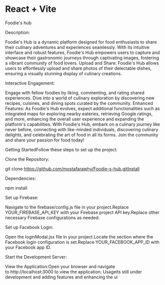 # React + Vite



Foodie's hub

Description:

Foodie's Hub is a dynamic platform designed for food enthusiasts to share their culinary adventures and experiences seamlessly. With its intuitive interface and robust features, Foodie's Hub empowers users to capture and showcase their gastronomic journeys through captivating images, fostering a vibrant community of food lovers.
Upload and Share: Foodie's Hub allows users to effortlessly upload and share photos of their delectable dishes, ensuring a visually stunning display of culinary creations.

Interactive Engagement:

 Engage with fellow foodies by liking, commenting, and rating shared experiences. Dive into a world of culinary exploration by discovering new recipes, cuisines, and dining spots curated by the community.
Enhanced Features: As Foodie's Hub evolves, expect additional functionalities such as integrated maps for exploring nearby eateries, retrieving Google ratings, and more, enhancing the overall user experience and expanding the platform's capabilities.
With Foodie's Hub, embark on a culinary journey like never before, connecting with like-minded individuals, discovering culinary delights, and celebrating the art of food in all its forms. Join the community and share your passion for food today!

Getting StartedFollow these steps to set up the project:

Clone the Repository:

git clone https://github.com/mostafarawhy/Foodie-s-hub.gitInstall 

Dependencies:

npm install

Set up Firebase:

Navigate to the firebase/config.js file in your project.Replace YOUR_FIREBASE_API_KEY with your Firebase project API key.Replace other necessary Firebase configurations as needed.

Set up Facebook Login:

Open the loginModal.jsx file in your project.Locate the section where the Facebook login configuration is set.Replace YOUR_FACEBOOK_APP_ID with your Facebook app ID.

Start the Development Server:

View the Application:Open your browser and navigate to http://localhost:3000 to view the application.
Usageits still under development and adding features and enhancing the ui

